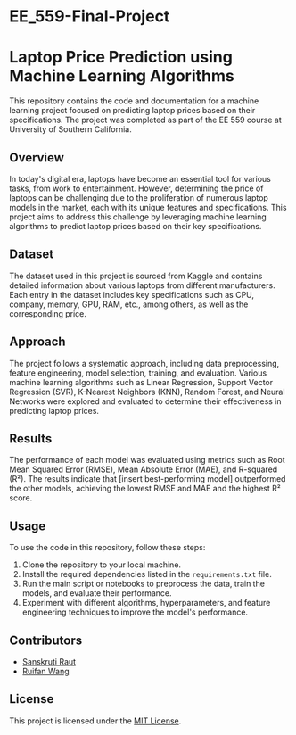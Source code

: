 # EE_559-Final-Project

# Laptop Price Prediction using Machine Learning Algorithms

This repository contains the code and documentation for a machine learning project focused on predicting laptop prices based on their specifications. The project was completed as part of the EE 559 course at University of Southern California.

## Overview

In today's digital era, laptops have become an essential tool for various tasks, from work to entertainment. However, determining the price of laptops can be challenging due to the proliferation of numerous laptop models in the market, each with its unique features and specifications. This project aims to address this challenge by leveraging machine learning algorithms to predict laptop prices based on their key specifications.

## Dataset

The dataset used in this project is sourced from Kaggle and contains detailed information about various laptops from different manufacturers. Each entry in the dataset includes key specifications such as CPU, company, memory, GPU, RAM, etc., among others, as well as the corresponding price.

## Approach

The project follows a systematic approach, including data preprocessing, feature engineering, model selection, training, and evaluation. Various machine learning algorithms such as Linear Regression, Support Vector Regression (SVR), K-Nearest Neighbors (KNN), Random Forest, and Neural Networks were explored and evaluated to determine their effectiveness in predicting laptop prices.

## Results

The performance of each model was evaluated using metrics such as Root Mean Squared Error (RMSE), Mean Absolute Error (MAE), and R-squared (R²). The results indicate that [insert best-performing model] outperformed the other models, achieving the lowest RMSE and MAE and the highest R² score.

## Usage

To use the code in this repository, follow these steps:
1. Clone the repository to your local machine.
2. Install the required dependencies listed in the `requirements.txt` file.
3. Run the main script or notebooks to preprocess the data, train the models, and evaluate their performance.
4. Experiment with different algorithms, hyperparameters, and feature engineering techniques to improve the model's performance.

## Contributors

- [Sanskruti Raut](mailto:sanskrut@usc.edu)
- [Ruifan Wang](mailto:ruifanwa@usc.edu)

## License

This project is licensed under the [MIT License](LICENSE).

